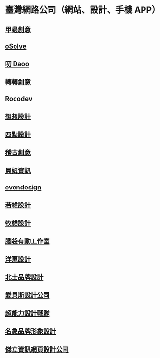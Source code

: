 臺灣網路公司（網站、設計、手機 APP）
==============================

[甲蟲創意](http://bito.tv/)
--------------------------

[oSolve](http://osolve.com/)
----------------------------

[叨 Daoo](http://www.daoo.tw/)
------------------------------

[轉轉創意](http://ch.ten2.tw/)
-----------------------------

[Rocodev](http://rocodev.com/)
------------------------------

[想想設計](http://2think.com.tw/)
--------------------------------

[四點設計](http://4point-inc.com/)
---------------------------------

[稽古創意](http://www.kiiiick.com/)
----------------------------------

[貝姆資訊](http://www.arshire.com/)
----------------------------------

[evendesign](http://evendesign.tw/)
-----------------------------------

[若維設計](http://nowilldesign.com/)
-----------------------------------

[牧貓設計](http://grazingcat.com/tw/)
------------------------------------

[腦袋有動工作室](http://brainana.com/)
------------------------------------

[洋蔥設計](http://oniondesign.com.tw/)
-------------------------------------

[北士品牌設計](http://www.pace.com.tw/)
-------------------------------------

[愛貝斯設計公司](http://www.ibest.com.tw/)
----------------------------------------

[超能力設計戰隊](http://www.ivplus.com.tw/)
-----------------------------------------

[名象品牌形象設計](http://www.design-emg.com/)
-------------------------------------------

[傑立資訊網頁設計公司](http://www.july.com.tw/)
-------------------------------------------
